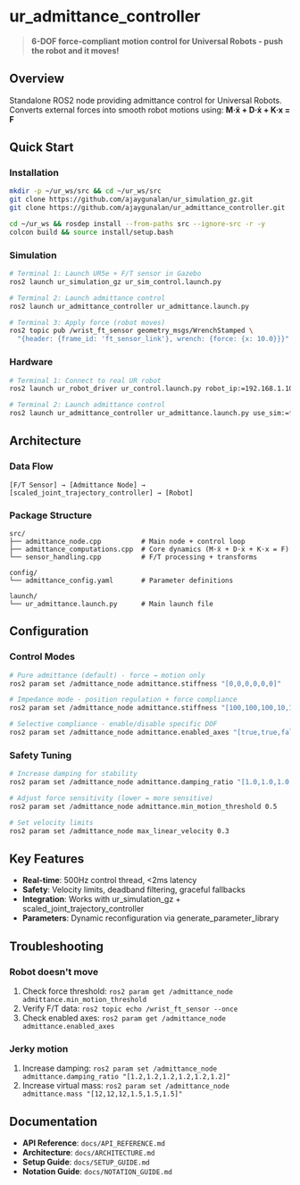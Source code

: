 # ur_admittance_controller

> **6-DOF force-compliant motion control for Universal Robots - push the robot and it moves!**

## Overview
Standalone ROS2 node providing admittance control for Universal Robots. Converts external forces into smooth robot motions using: **M·ẍ + D·ẋ + K·x = F**

## Quick Start

### Installation
```bash
mkdir -p ~/ur_ws/src && cd ~/ur_ws/src
git clone https://github.com/ajaygunalan/ur_simulation_gz.git
git clone https://github.com/ajaygunalan/ur_admittance_controller.git

cd ~/ur_ws && rosdep install --from-paths src --ignore-src -r -y
colcon build && source install/setup.bash
```

### Simulation
```bash
# Terminal 1: Launch UR5e + F/T sensor in Gazebo
ros2 launch ur_simulation_gz ur_sim_control.launch.py

# Terminal 2: Launch admittance control  
ros2 launch ur_admittance_controller ur_admittance.launch.py

# Terminal 3: Apply force (robot moves)
ros2 topic pub /wrist_ft_sensor geometry_msgs/WrenchStamped \
  "{header: {frame_id: 'ft_sensor_link'}, wrench: {force: {x: 10.0}}}" --once
```

### Hardware
```bash
# Terminal 1: Connect to real UR robot
ros2 launch ur_robot_driver ur_control.launch.py robot_ip:=192.168.1.100

# Terminal 2: Launch admittance control
ros2 launch ur_admittance_controller ur_admittance.launch.py use_sim:=false
```

## Architecture

### Data Flow
```
[F/T Sensor] → [Admittance Node] → [scaled_joint_trajectory_controller] → [Robot]
```

### Package Structure
```
src/
├── admittance_node.cpp          # Main node + control loop
├── admittance_computations.cpp  # Core dynamics (M·ẍ + D·ẋ + K·x = F)
└── sensor_handling.cpp          # F/T processing + transforms

config/
└── admittance_config.yaml       # Parameter definitions

launch/
└── ur_admittance.launch.py      # Main launch file
```

## Configuration

### Control Modes
```bash
# Pure admittance (default) - force → motion only
ros2 param set /admittance_node admittance.stiffness "[0,0,0,0,0,0]"

# Impedance mode - position regulation + force compliance  
ros2 param set /admittance_node admittance.stiffness "[100,100,100,10,10,10]"

# Selective compliance - enable/disable specific DOF
ros2 param set /admittance_node admittance.enabled_axes "[true,true,false,false,false,true]"
```

### Safety Tuning
```bash
# Increase damping for stability
ros2 param set /admittance_node admittance.damping_ratio "[1.0,1.0,1.0,1.0,1.0,1.0]"

# Adjust force sensitivity (lower = more sensitive)
ros2 param set /admittance_node admittance.min_motion_threshold 0.5

# Set velocity limits
ros2 param set /admittance_node max_linear_velocity 0.3
```

## Key Features
- **Real-time**: 500Hz control thread, <2ms latency
- **Safety**: Velocity limits, deadband filtering, graceful fallbacks
- **Integration**: Works with ur_simulation_gz + scaled_joint_trajectory_controller  
- **Parameters**: Dynamic reconfiguration via generate_parameter_library

## Troubleshooting

### Robot doesn't move
1. Check force threshold: `ros2 param get /admittance_node admittance.min_motion_threshold`
2. Verify F/T data: `ros2 topic echo /wrist_ft_sensor --once`
3. Check enabled axes: `ros2 param get /admittance_node admittance.enabled_axes`

### Jerky motion
1. Increase damping: `ros2 param set /admittance_node admittance.damping_ratio "[1.2,1.2,1.2,1.2,1.2,1.2]"`
2. Increase virtual mass: `ros2 param set /admittance_node admittance.mass "[12,12,12,1.5,1.5,1.5]"`

## Documentation
- **API Reference**: `docs/API_REFERENCE.md`
- **Architecture**: `docs/ARCHITECTURE.md`  
- **Setup Guide**: `docs/SETUP_GUIDE.md`
- **Notation Guide**: `docs/NOTATION_GUIDE.md`